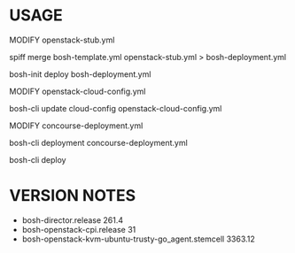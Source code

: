 # USAGE

MODIFY openstack-stub.yml

spiff merge bosh-template.yml openstack-stub.yml > bosh-deployment.yml

bosh-init deploy bosh-deployment.yml

MODIFY openstack-cloud-config.yml

bosh-cli update cloud-config openstack-cloud-config.yml

MODIFY concourse-deployment.yml

bosh-cli deployment concourse-deployment.yml

bosh-cli deploy

# VERSION NOTES

* bosh-director.release 261.4
* bosh-openstack-cpi.release 31
* bosh-openstack-kvm-ubuntu-trusty-go_agent.stemcell 3363.12
